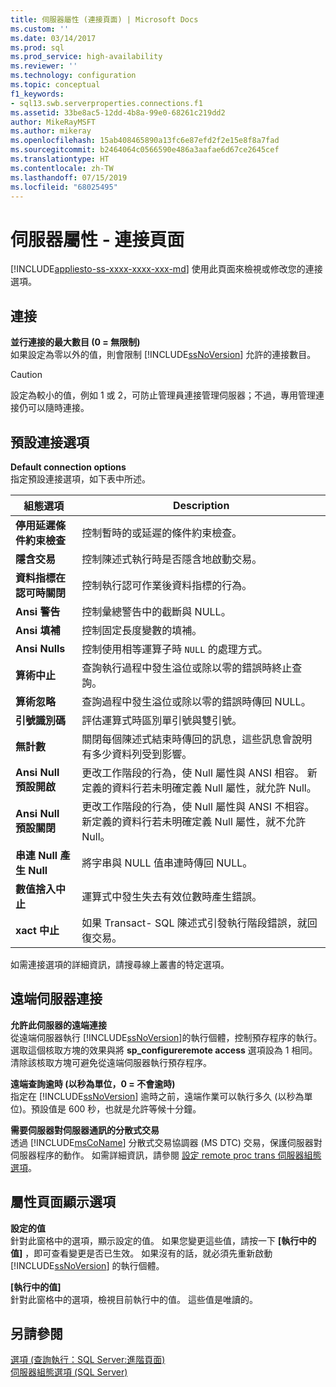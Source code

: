 ```yaml
---
title: 伺服器屬性 (連接頁面) | Microsoft Docs
ms.custom: ''
ms.date: 03/14/2017
ms.prod: sql
ms.prod_service: high-availability
ms.reviewer: ''
ms.technology: configuration
ms.topic: conceptual
f1_keywords:
- sql13.swb.serverproperties.connections.f1
ms.assetid: 33be8ac5-12dd-4b8a-99e0-68261c219dd2
author: MikeRayMSFT
ms.author: mikeray
ms.openlocfilehash: 15ab408465890a13fc6e87efd2f2e15e8f8a7fad
ms.sourcegitcommit: b2464064c0566590e486a3aafae6d67ce2645cef
ms.translationtype: HT
ms.contentlocale: zh-TW
ms.lasthandoff: 07/15/2019
ms.locfileid: "68025495"
---
```

# <a name="server-properties---connections-page"></a>伺服器屬性 - 連接頁面
[!INCLUDE[appliesto-ss-xxxx-xxxx-xxx-md](../../includes/appliesto-ss-xxxx-xxxx-xxx-md.md)]
  使用此頁面來檢視或修改您的連接選項。  
  
## <a name="connections"></a>連接  
 **並行連接的最大數目 (0 = 無限制)**  
 如果設定為零以外的值，則會限制 [!INCLUDE[ssNoVersion](../../includes/ssnoversion-md.md)] 允許的連接數目。  
  
> [!CAUTION]  
>  設定為較小的值，例如 1 或 2，可防止管理員連接管理伺服器；不過，專用管理連接仍可以隨時連接。  
  
## <a name="default-connection-options"></a>預設連接選項  
 **Default connection options**  
 指定預設連接選項，如下表中所述。  
  
|組態選項|Description|  
|--------------------------|-----------------|  
|**停用延遲條件約束檢查**|控制暫時的或延遲的條件約束檢查。|  
|**隱含交易**|控制陳述式執行時是否隱含地啟動交易。|  
|**資料指標在認可時關閉**|控制執行認可作業後資料指標的行為。|  
|**Ansi 警告**|控制彙總警告中的截斷與 NULL。|  
|**Ansi 填補**|控制固定長度變數的填補。|  
|**Ansi Nulls**|控制使用相等運算子時 `NULL` 的處理方式。|  
|**算術中止**|查詢執行過程中發生溢位或除以零的錯誤時終止查詢。|  
|**算術忽略**|查詢過程中發生溢位或除以零的錯誤時傳回 NULL。|  
|**引號識別碼**|評估運算式時區別單引號與雙引號。|  
|**無計數**|關閉每個陳述式結束時傳回的訊息，這些訊息會說明有多少資料列受到影響。|  
|**Ansi Null 預設開啟**|更改工作階段的行為，使 Null 屬性與 ANSI 相容。 新定義的資料行若未明確定義 Null 屬性，就允許 Null。|  
|**Ansi Null 預設關閉**|更改工作階段的行為，使 Null 屬性與 ANSI 不相容。 新定義的資料行若未明確定義 Null 屬性，就不允許 Null。|  
|**串連 Null 產生 Null**|將字串與 NULL 值串連時傳回 NULL。|  
|**數值捨入中止**|運算式中發生失去有效位數時產生錯誤。|  
|**xact 中止**|如果 Transact- SQL 陳述式引發執行階段錯誤，就回復交易。|  
  
 如需連接選項的詳細資訊，請搜尋線上叢書的特定選項。  
  
## <a name="remote-server-connections"></a>遠端伺服器連接  
 **允許此伺服器的遠端連接**  
 從遠端伺服器執行 [!INCLUDE[ssNoVersion](../../includes/ssnoversion-md.md)]的執行個體，控制預存程序的執行。 選取這個核取方塊的效果與將 **sp_configureremote access** 選項設為 1 相同。 清除該核取方塊可避免從遠端伺服器執行預存程序。  
  
 **遠端查詢逾時 (以秒為單位，0 = 不會逾時)**  
 指定在 [!INCLUDE[ssNoVersion](../../includes/ssnoversion-md.md)] 逾時之前，遠端作業可以執行多久 (以秒為單位)。預設值是 600 秒，也就是允許等候十分鐘。  
  
 **需要伺服器對伺服器通訊的分散式交易**  
 透過 [!INCLUDE[msCoName](../../includes/msconame-md.md)] 分散式交易協調器 (MS DTC) 交易，保護伺服器對伺服器程序的動作。 如需詳細資訊，請參閱 [設定 remote proc trans 伺服器組態選項](../../database-engine/configure-windows/configure-the-remote-proc-trans-server-configuration-option.md)。  
  
## <a name="property-page-display-options"></a>屬性頁面顯示選項  
 **設定的值**  
 針對此窗格中的選項，顯示設定的值。 如果您變更這些值，請按一下 **[執行中的值]** ，即可查看變更是否已生效。 如果沒有的話，就必須先重新啟動 [!INCLUDE[ssNoVersion](../../includes/ssnoversion-md.md)] 的執行個體。  
  
 **[執行中的值]**  
 針對此窗格中的選項，檢視目前執行中的值。 這些值是唯讀的。  
  
## <a name="see-also"></a>另請參閱  
 [選項 &#40;查詢執行：SQL Server:進階頁面&#41;](https://msdn.microsoft.com/library/3ec788c7-22c3-4216-9ad0-81a168d17074)   
 [伺服器組態選項 &#40;SQL Server&#41;](../../database-engine/configure-windows/server-configuration-options-sql-server.md)  
  
  
